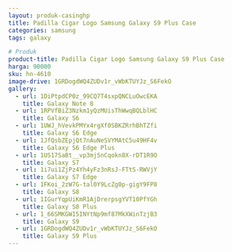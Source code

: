 ```yaml
---
layout: produk-casinghp
title: Padilla Cigar Logo Samsung Galaxy S9 Plus Case
categories: samsung
tags: galaxy

# Produk
product-title: Padilla Cigar Logo Samsung Galaxy S9 Plus Case
harga: 90000
sku: hn-4610
image-drive: 1GRDogdWQ4ZUDv1r_vWbKTUYJz_S6FekO
gallery:
  - url: 1DiPtpdCP0z_99CQ7T4sxpQNCLuOwcEKA
    title: Galaxy Note 8
  - url: 1RPVfBiZ3Nzkm1yQzMUisThWwqBQLblHC
    title: Galaxy S6
  - url: 1UWJ_hVevkPMYx4rgXf0SBKZRrhBhTZfi
    title: Galaxy S6 Edge
  - url: 1JfQsbZEpjQt7nAuNeSVYMAtC5u49HF4v
    title: Galaxy S6 Edge Plus
  - url: 1US17SaBt__vp3mjSnCqokn8X-rDT1R9O
    title: Galaxy S7
  - url: 1i7ui1ZjPz4Yh4yFz3nRsJ-FTtS-RWVjY
    title: Galaxy S7 Edge
  - url: 1FKoi_2zW7G-tal0Y9LcZg0p-gigY9FP8
    title: Galaxy S8
  - url: 1IGurYqpUiKmR1AjDrerpsgYVT10PfYGh
    title: Galaxy S8 Plus
  - url: 1_66SMKGWI5INYtNp9mf87MkXWinTzjB3
    title: Galaxy S9
  - url: 1GRDogdWQ4ZUDv1r_vWbKTUYJz_S6FekO
    title: Galaxy S9 Plus
---
```

